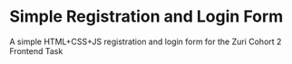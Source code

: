 # Simple Registration and Login Form
A simple HTML+CSS+JS registration and login form for the Zuri Cohort 2 Frontend Task